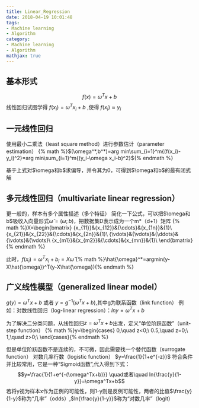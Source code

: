 ```yaml
---
title: Linear_Regression
date: 2018-04-19 10:01:48
tags:
- Machine learning
- Algorithm
category:
- Machine learning
- Algorithm
mathjax: true
---
```


## 基本形式
$$f(x)=\omega^Tx+b$$
线性回归试图学得 $f(x_i)=\omega^Tx_i+b$ ,使得 $f(x_i)\approx y_i$ 

## 一元线性回归
使用最小二乘法（least square method）进行参数估计（parameter estimation）
{% math %}$(\omega^*,b^*)=arg min\sum_{i=1}^m{(f(x_i)-y_i)^2}=arg min\sum_{i=1}^m{(y_i-\omega x_i-b)^2}${% endmath %}

基于上式对$\omega和b$求偏导，并令其为0，可得到$\omega和b$的最有闭式解

## 多元线性回归（multivariate linear regression）
更一般的，样本有多个属性描述（多个特征）
简化一下公式，可以把$\omega和b$吸收入向量形式$\hat{\omega}=(\omega;b)$，把数据集D表示成为一个m*（d+1）矩阵
{% math %}X=\begin{bmatrix}
{x_{11}}&{x_{12}}&{\cdots}&{x_{1n}}&{1}\\
{x_{21}}&{x_{22}}&{\cdots}&{x_{2n}}&{1}\\
{\vdots}&{\vdots}&{\ddots}&{\vdots}&{\vdots}\\
{x_{m1}}&{x_{m2}}&{\cdots}&{x_{mn}}&{1}\\
\end{bmatrix}{% endmath %}

此时，$f(x_i)=\omega^Tx_i+b_i=X\hat{\omega}$
{% math %}\hat{\omega}^*=argmin(y-X\hat{\omega})^T(y-X\hat{\omega}){% endmath %}

## 广义线性模型（generalized linear model）
$g(y)=\omega^Tx+b$ 或者 $y=g^{-1}(\omega^Tx+b)$,其中g为联系函数（link function）
例如：对数线性回归（log-linear regression）：$lny=\omega^Tx+b$

为了解决二分类问题，从线性回归$z=\omega^Tx+b$出发，定义“单位阶跃函数”（unit-step function）
{% math %}y=\begin{cases}
0,\quad z<0;\\
0.5,\quad	z=0;\\
1,\quad		z>0;\\
\end{cases}{% endmath %}

但是单位阶跃函数不是连续的，不可微，因此需要找一个替代函数（surrogate function）
对数几率行数（logistic function） $y=\frac{1}{1+e^{-z}}$ 符合条件并比较常用，它是一种“Sigmoid函数”,代入得到下式：
$$y=\frac{1}{1+e^{-(\omega^Tx+b)}} \quad或者\quad ln{\frac{y}{1-y}}=\omega^Tx+b$$
若将y视为样本x作为正例的可能性，则1-y则是反例可能性，两者的比值$\frac{y}{1-y}$称为“几率”（odds）,$ln{\frac{y}{1-y}}$称为“对数几率”（logit）
